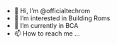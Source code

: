 - 👋 Hi, I’m @officialtechrom
- 👀 I’m interested in Building Roms
- 🌱 I’m currently in BCA
- 📫 How to reach me ...
